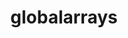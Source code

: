 ---
title: "globalarrays"
layout: cache
categories: [package, develop-2023-08-27]
meta: {"versions": ["5.8.2"], "compilers": ["gcc@=11.1.0", "oneapi@=2023.2.0"], "oss": ["ubuntu20.04"], "platforms": ["linux"], "targets": ["ppc64le", "x86_64", "x86_64_v3"], "stacks": ["e4s", "e4s-oneapi", "e4s-power", "root"], "num_specs": 3, "num_specs_by_stack": {"e4s-power": 1, "root": 3, "e4s-oneapi": 1, "e4s": 1}}
spec_details: [{"hash": "d4q2whoocaj6no2l4jlvlrsam4xg4ff3", "compiler": "gcc@=11.1.0", "versions": ["5.8.2"], "os": "ubuntu20.04", "platform": "linux", "target": "ppc64le", "variants": ["armci=mpi-ts", "build_system=autotools", "~scalapack"], "stacks": ["e4s-power", "root"], "size": "-", "tarball": "https://binaries.spack.io/develop-2023-08-27/build_cache/linux-ubuntu20.04-ppc64le/gcc-11.1.0/globalarrays-5.8.2/linux-ubuntu20.04-ppc64le-gcc-11.1.0-globalarrays-5.8.2-d4q2whoocaj6no2l4jlvlrsam4xg4ff3.spack"}, {"hash": "536bhahgsfdwyfpddxtwqelubbyd4wte", "compiler": "oneapi@=2023.2.0", "versions": ["5.8.2"], "os": "ubuntu20.04", "platform": "linux", "target": "x86_64", "variants": ["armci=mpi-ts", "build_system=autotools", "~scalapack"], "stacks": ["e4s-oneapi", "root"], "size": "-", "tarball": "https://binaries.spack.io/develop-2023-08-27/build_cache/linux-ubuntu20.04-x86_64/oneapi-2023.2.0/globalarrays-5.8.2/linux-ubuntu20.04-x86_64-oneapi-2023.2.0-globalarrays-5.8.2-536bhahgsfdwyfpddxtwqelubbyd4wte.spack"}, {"hash": "ighfb63jwo7bu3mlfmhklon33zl55d7r", "compiler": "gcc@=11.1.0", "versions": ["5.8.2"], "os": "ubuntu20.04", "platform": "linux", "target": "x86_64_v3", "variants": ["armci=mpi-ts", "build_system=autotools", "~scalapack"], "stacks": ["root", "e4s"], "size": "-", "tarball": "https://binaries.spack.io/develop-2023-08-27/build_cache/linux-ubuntu20.04-x86_64_v3/gcc-11.1.0/globalarrays-5.8.2/linux-ubuntu20.04-x86_64_v3-gcc-11.1.0-globalarrays-5.8.2-ighfb63jwo7bu3mlfmhklon33zl55d7r.spack"}]
---